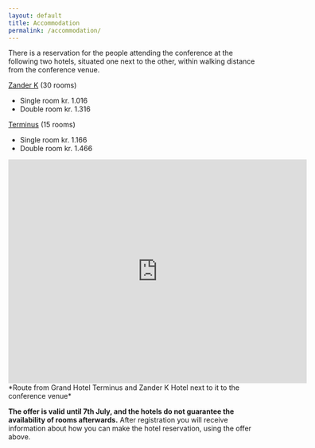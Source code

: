 ```yaml
---
layout: default
title: Accommodation
permalink: /accommodation/
---
```



There is a reservation for the people attending the conference at the following two hotels, situated 
one next to the other, within walking distance from the conference venue.

[Zander K](https://www.debergenske.no/bergen/hotell-overnatting/zander-k-hotel)  (30 rooms)

- Single room kr. 1.016
- Double room kr. 1.316


[Terminus](https://www.debergenske.no/bergen/hotell-overnatting/grand-hotel-terminus) (15 rooms)

- Single room kr. 1.166
- Double room kr. 1.466

<iframe src="https://www.google.com/maps/embed?pb=!1m28!1m12!1m3!1d1971.365978565782!2d5.32681987762365!3d60.38963292570146!2m3!1f0!2f0!3f0!3m2!1i1024!2i768!4f13.1!4m13!3e2!4m5!1s0x463cfeaee5dd6657%3A0xc2191cbcc53f2cb4!2sGrand%20Hotel%20Terminus%2C%20Zander%20Kaaes%20gate%2C%20Bergen!3m2!1d60.3906735!2d5.3342827!4m5!1s0x463cfea9897e834b%3A0x3089fd377d671756!2sNyg%C3%A5rdsgaten%205%2C%205015%20Bergen!3m2!1d60.388898999999995!2d5.324506899999999!5e0!3m2!1ses!2sno!4v1743527282607!5m2!1ses!2sno" width="600" height="450" style="border:0;" allowfullscreen="" loading="lazy" referrerpolicy="no-referrer-when-downgrade"></iframe>
*Route from Grand Hotel Terminus and Zander K Hotel next to it to the conference venue*


**The offer is valid until 7th July, and the hotels do not guarantee the availability of rooms afterwards.**
After registration you will receive information about how you can make the hotel reservation, using the offer above.
